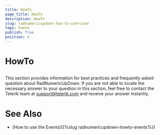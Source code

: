 ```yaml
---
title: HowTo
page_title: HowTo
description: HowTo
slug: radnumericupdown-how-to-overview
tags: howto
publish: True
position: 4
---
```


# HowTo



## 

This section provides information for best practices and frequently asked question about RadNumericUpDown. If you are not able to locate the necessary answer to your question in this section, feel free to contact the Telerik team at [support@telerik.com](mailtsupport@telerik.com) and receive your answer instantly.

# See Also

 * [How to use the Events]({%slug radnumericupdown-howto-events%})
